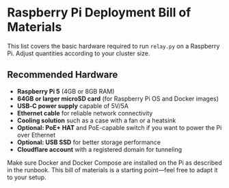 # Raspberry Pi Deployment Bill of Materials

This list covers the basic hardware required to run `relay.py` on a Raspberry Pi. Adjust quantities according to your cluster size.

## Recommended Hardware

- **Raspberry Pi 5** (4GB or 8GB RAM)
- **64GB or larger microSD card** (for Raspberry Pi OS and Docker images)
- **USB‑C power supply** capable of 5V/5A
- **Ethernet cable** for reliable network connectivity
- **Cooling solution** such as a case with a fan or a heatsink
- **Optional: PoE+ HAT** and PoE-capable switch if you want to power the Pi over Ethernet
- **Optional: USB SSD** for better storage performance
- **Cloudflare account** with a registered domain for tunneling

Make sure Docker and Docker Compose are installed on the Pi as described in the runbook. This bill of materials is a starting point—feel free to adapt it to your setup.
